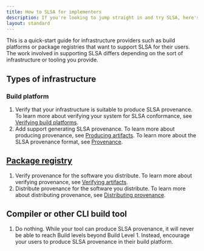 ```yaml
---
title: How to SLSA for implementers
description: If you're looking to jump straight in and try SLSA, here's a quick start guide for the steps to take to reach the different SLSA levels.
layout: standard
---
```


This is a quick-start guide for infrastructure providers such as build platforms
or package registries that want to support SLSA for their users. The work
involved in supporting SLSA differs depending on the sort of infrastructure or
tooling you provide.

## Types of infrastructure

### Build platform

1.  Verify that your infrastructure is suitable to produce SLSA provenance. To
learn more about verifying your system for SLSA conformance, see
[Verifying build platforms](/spec/v1.0/verifying-systems).
2.  Add support generating SLSA provenance. To learn more about producing
provenance, see [Producing artifacts](/spec/v1.0/requirements). To learn more
about the SLSA provenance format, see [Provenance](/provenance/v1).

## [Package registry](/spec/v1.0/terminology.md#package-model)

1.  Verify provenance for the software you distribute. To
learn more about verifying provenance, see
[Verifying artifacts](/spec/v1.0/verifying-artifacts).
2.  Distribute provenance for the software you distribute. To learn more about
distributing provenance, see
[Distributing provenance](/spec/v1.0/distributing-provenance).

## Compiler or other CLI build tool

1.  Do nothing. While your tool can produce SLSA provenance, it will never be
able to reach Build levels beyond Build Level 1. Instead, encourage your users
to produce SLSA provenance in their build platform.
